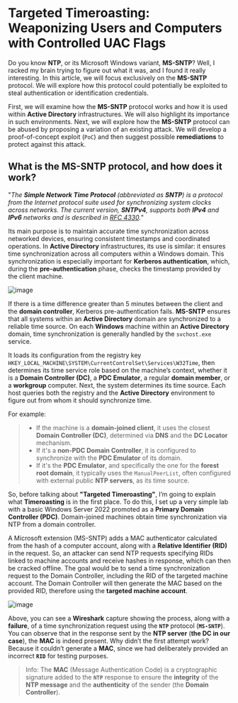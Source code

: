 # Targeted Timeroasting: Weaponizing Users and Computers with Controlled UAC Flags

Do you know **NTP**, or its Microsoft Windows variant, **MS-SNTP**? Well, I racked my brain trying to figure out what it was, and I found it really interesting. In this article, we will focus exclusively on the **MS-SNTP** protocol. We will explore how this protocol could potentially be exploited to steal authentication or identification credentials. 

First, we will examine how the **MS-SNTP** protocol works and how it is used within **Active Directory** infrastructures. We will also highlight its importance in such environments. Next, we will explore how the **MS-SNTP** protocol can be abused by proposing a variation of an existing attack. We will develop a proof-of-concept exploit (`PoC`) and then suggest possible **remediations** to protect against this attack.

## What is the MS-SNTP protocol, and how does it work?

"*The **Simple Network Time Protocol** (abbreviated as **SNTP**) is a protocol from the Internet protocol suite used for synchronizing system clocks across networks. The current version, **SNTPv4**, supports both **IPv4** and **IPv6** networks and is described in [RFC 4330](https://datatracker.ietf.org/doc/html/rfc4330).*"

Its main purpose is to maintain accurate time synchronization across networked devices, ensuring consistent timestamps and coordinated operations. In **Active Directory** infrastructures, its use is similar: it ensures time synchronization across all computers within a Windows domain. This synchronization is especially important for **Kerberos authentication**, which, during the **pre-authentication** phase, checks the timestamp provided by the client machine. 

![image](https://github.com/user-attachments/assets/3d5e8fe6-477b-45a6-be24-be886235781e)

If there is a time difference greater than 5 minutes between the client and the **domain controller**, Kerberos pre-authentication fails. **MS-SNTP** ensures that all systems within an **Active Directory** domain are synchronized to a reliable time source. On each **Windows** machine within an **Active Directory** domain, time synchronization is generally handled by the `svchost.exe` service. 

It loads its configuration from the registry key `HKEY_LOCAL_MACHINE\SYSTEM\CurrentControlSet\Services\W32Time`, then determines its time service role based on the machine’s context, whether it is a **Domain Controller (DC)**, a **PDC Emulator**, a regular **domain member**, or a **workgroup** computer. Next, the system determines its time source. Each host queries both the registry and the **Active Directory** environment to figure out from whom it should synchronize time.

For example:

> * If the machine is a **domain-joined client**, it uses the closest **Domain Controller (DC)**, determined via **DNS** and the **DC Locator** mechanism.
> * If it's a **non-PDC Domain Controller**, it is configured to synchronize with the **PDC Emulator** of its domain.
> * If it's the **PDC Emulator**, and specifically the one for the **forest root domain**, it typically uses the `ManualPeerList`, often configured with external public **NTP servers**, as its time source.

So, before talking about **"Targeted Timeroasting"**, I’m going to explain what **Timeroasting** is in the first place. To do this, I set up a very simple lab with a basic Windows Server 2022 promoted as a **Primary Domain Controller (PDC)**. Domain-joined machines obtain time synchronization via NTP from a domain controller. 

A Microsoft extension (MS-SNTP) adds a MAC authenticator calculated from the hash of a computer account, along with a **Relative Identifier (RID)** in the request. So, an attacker can send NTP requests specifying RIDs linked to machine accounts and receive hashes in response, which can then be cracked offline. The goal would be to send a time synchronization request to the Domain Controller, including the RID of the targeted machine account. The Domain Controller will then generate the MAC based on the provided RID, therefore using the **targeted machine account**.

![image](https://github.com/user-attachments/assets/98fe2782-8fa3-4220-974a-09df869e637e)

Above, you can see a **Wireshark** capture showing the process, along with a **failure**, of a time synchronization request using the **`NTP`** protocol (**`MS-SNTP`**). You can observe that in the response sent by the **NTP server** (**the DC in our case**), the **MAC** is indeed present. Why didn’t the first attempt work? Because it couldn’t generate a **MAC**, since we had deliberately provided an incorrect **`RID`** for testing purposes.

> Info: The **MAC** (Message Authentication Code) is a cryptographic signature added to the **`NTP`** response to ensure the **integrity** of the **NTP message** and the **authenticity** of the sender (the **Domain Controller**).
